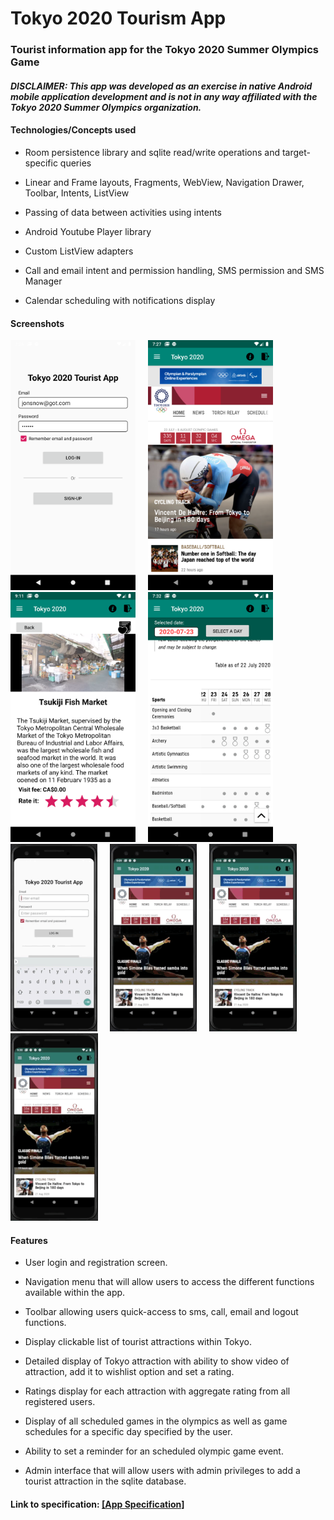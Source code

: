 # Tokyo 2020 Tourism App 

### Tourist information app for the Tokyo 2020 Summer Olympics Game
#### ***DISCLAIMER: This app was developed as an exercise in native Android mobile application development and is not in any way affiliated with the Tokyo 2020 Summer Olympics organization.*** 

#### Technologies/Concepts used

* Room persistence library and sqlite read/write operations and target-specific queries

* Linear and Frame layouts, Fragments, WebView, Navigation Drawer, Toolbar, Intents, ListView

* Passing of data between activities using intents

* Android Youtube Player library

* Custom ListView adapters

* Call and email intent and permission handling, SMS permission and SMS Manager

* Calendar scheduling with notifications display

#### Screenshots  

<img src="./screenshots/screenshot1.png" alt="Login screen" width="200">     <img src="./screenshots/screenshot3.png" alt="Home screen" width="200">     <img src="./screenshots/screenshot6.png" alt="Attraction screen" width="200">     <img src="./screenshots/screenshot8.png" alt="Schedule screen" width="200">     <img src="./screenshots/tokyo2020-login.gif" alt="Login demo" height="300">     <img src="./screenshots/tokyo2020-attractions.gif" alt="Attractions demo" height="300">     <img src="./screenshots/tokyo2020-schedules.gif" alt="Schedules demo" height="300">     <img src="./screenshots/tokyo2020-contact-logout.gif" alt="Contacts and logout demo" height="300">

#### Features

* User login and registration screen.

* Navigation menu that will allow users to access the different functions available within the app.

* Toolbar allowing users quick-access to sms, call, email and logout functions.

* Display clickable list of tourist attractions within Tokyo.

* Detailed display of Tokyo attraction with ability to show video of attraction, add it to wishlist option and set a rating.

* Ratings display for each attraction with aggregate rating from all registered users.

* Display of all scheduled games in the olympics as well as game schedules for a specific day specified by the user.

* Ability to set a reminder for an scheduled olympic game event.

* Admin interface that will allow users with admin privileges to add a tourist attraction in the sqlite database.



#### Link to specification: <a href="./docs/MADS4001 - Project Tourism App.pdf" target="_blank">[App Specification]</a>
